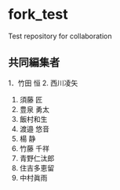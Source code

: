 # fork_test
Test repository for collaboration

## 共同編集者

1．竹田 恒
2. 西川凌矢
1. 須藤 匠  
1. 豊泉 勇太  
1. 飯村和生  
1. 渡邉 悠音  
1. 楊 静  
1. 竹藤 千祥  
1. 青野仁汰郎   
1. 住吉多恵留    
1. 中村眞雨
